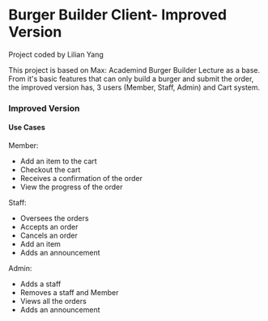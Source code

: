 # Burger Builder Client- Improved Version
Project coded by Lilian Yang

This project is based on Max: Academind Burger Builder Lecture as a base.
From it's basic features that can only build a burger and submit the order,
the improved version has, 3 users (Member, Staff, Admin) and Cart system.

### Improved Version
#### Use Cases
Member:
- Add an item to the cart
- Checkout the cart
- Receives a confirmation of the order
- View the progress of the order
  
Staff:
- Oversees the orders
- Accepts an order
- Cancels an order
- Add an item 
- Adds an announcement
  
Admin:
- Adds a staff
- Removes a staff and Member
- Views all the orders
- Adds an announcement
